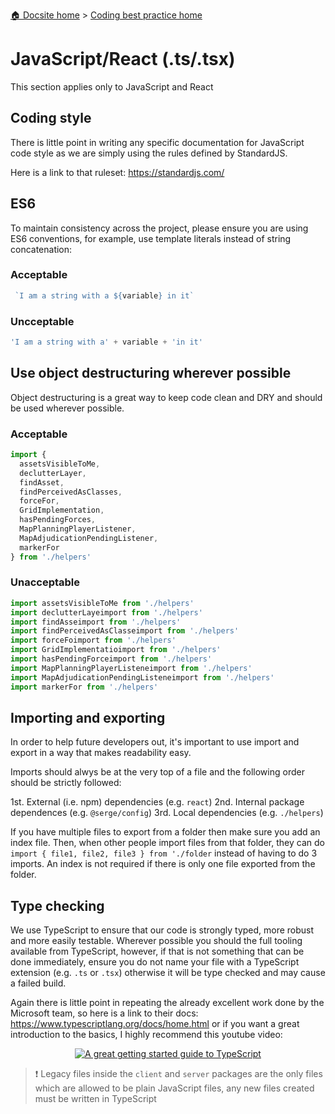 [🏠 Docsite home](../index.md) > [Coding best practice home](./index.md)

# JavaScript/React (.ts/.tsx)

This section applies only to JavaScript and React

## Coding style
There is little point in writing any specific documentation for JavaScript code style as we are simply using the rules defined by StandardJS.

Here is a link to that ruleset: https://standardjs.com/

## ES6

To maintain consistency across the project, please ensure you are using ES6 conventions, for example, use template literals instead of string concatenation:

### Acceptable

```js
 `I am a string with a ${variable} in it`
```

### Uncceptable

```js
'I am a string with a' + variable + 'in it'
```

## Use object destructuring wherever possible

Object destructuring is a great way to keep code clean and DRY and should be used wherever possible.

### Acceptable 

```js
import {
  assetsVisibleToMe,
  declutterLayer,
  findAsset,
  findPerceivedAsClasses,
  forceFor,
  GridImplementation,
  hasPendingForces,
  MapPlanningPlayerListener,
  MapAdjudicationPendingListener,
  markerFor
} from './helpers'
```

### Unacceptable

```js
import assetsVisibleToMe from './helpers'
import declutterLayeimport from './helpers'
import findAsseimport from './helpers'
import findPerceivedAsClasseimport from './helpers'
import forceFoimport from './helpers'
import GridImplementatioimport from './helpers'
import hasPendingForceimport from './helpers'
import MapPlanningPlayerListeneimport from './helpers'
import MapAdjudicationPendingListeneimport from './helpers'
import markerFor from './helpers'
```

## Importing and exporting

In order to help future developers out, it's important to use import and export in a way that makes readability easy.

Imports should alwys be at the very top of a file and the following order should be strictly followed:

1st. External (i.e. npm) dependencies (e.g. `react`)
2nd. Internal package dependences (e.g. `@serge/config`)
3rd. Local dependencies (e.g. `./helpers`)

If you have multiple files to export from a folder then make sure you add an index file. Then, when other people import files from that folder, they can do `import { file1, file2, file3 } from './folder` instead of having to do 3 imports. An index is not required if there is only one file exported from the folder.

## Type checking

We use TypeScript to ensure that our code is strongly typed, more robust and more easily testable. Wherever possible you should the full tooling available from TypeScript, however, if that is not something that can be done immediately, ensure you do not name your file with a TypeScript extension (e.g. `.ts` or `.tsx`) otherwise it will be type checked and may cause a failed build. 

Again there is little point in repeating the already excellent work done by the Microsoft team, so here is a link to their docs: https://www.typescriptlang.org/docs/home.html or if you want a great introduction to the basics, I highly recommend this youtube video:

<div align="center">

[![A great getting started guide to TypeScript](https://img.youtube.com/vi/ahCwqrYpIuM/0.jpg)](https://www.youtube.com/watch?v=ahCwqrYpIuM)

</div>

> ❗  Legacy files inside the `client` and `server` packages are the only files which are allowed to be plain JavaScript files, any new files created must be written in TypeScript